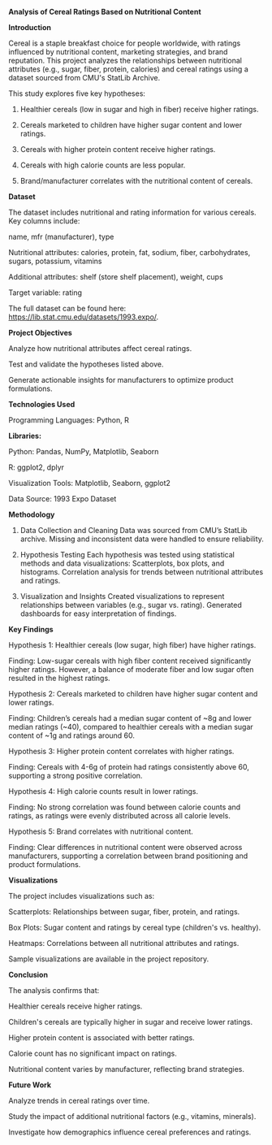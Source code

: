**Analysis of Cereal Ratings Based on Nutritional Content**

**Introduction**

Cereal is a staple breakfast choice for people worldwide, with ratings influenced by nutritional content, marketing strategies, and brand reputation. This project analyzes the relationships between nutritional attributes (e.g., sugar, fiber, protein, calories) and cereal ratings using a dataset sourced from CMU's StatLib Archive.

This study explores five key hypotheses:

1. Healthier cereals (low in sugar and high in fiber) receive higher ratings.

2. Cereals marketed to children have higher sugar content and lower ratings.

3. Cereals with higher protein content receive higher ratings.

4. Cereals with high calorie counts are less popular.

5. Brand/manufacturer correlates with the nutritional content of cereals.


**Dataset**

The dataset includes nutritional and rating information for various cereals. Key columns include:

name, mfr (manufacturer), type

Nutritional attributes: calories, protein, fat, sodium, fiber, carbohydrates, sugars, potassium, vitamins

Additional attributes: shelf (store shelf placement), weight, cups

Target variable: rating

The full dataset can be found here: https://lib.stat.cmu.edu/datasets/1993.expo/.



**Project Objectives**

Analyze how nutritional attributes affect cereal ratings.

Test and validate the hypotheses listed above.

Generate actionable insights for manufacturers to optimize product formulations.


**Technologies Used**

Programming Languages: Python, R


**Libraries:**

Python: Pandas, NumPy, Matplotlib, Seaborn

R: ggplot2, dplyr

Visualization Tools: Matplotlib, Seaborn, ggplot2

Data Source: 1993 Expo Dataset



**Methodology**
1. Data Collection and Cleaning
Data was sourced from CMU’s StatLib archive.
Missing and inconsistent data were handled to ensure reliability.

2. Hypothesis Testing
Each hypothesis was tested using statistical methods and data visualizations:
Scatterplots, box plots, and histograms.
Correlation analysis for trends between nutritional attributes and ratings.

3. Visualization and Insights
Created visualizations to represent relationships between variables (e.g., sugar vs. rating).
Generated dashboards for easy interpretation of findings.



**Key Findings**

Hypothesis 1: Healthier cereals (low sugar, high fiber) have higher ratings.

Finding: Low-sugar cereals with high fiber content received significantly higher ratings. However, a balance of moderate fiber and low sugar often resulted in the highest ratings.


Hypothesis 2: Cereals marketed to children have higher sugar content and lower ratings.

Finding: Children’s cereals had a median sugar content of ~8g and lower median ratings (~40), compared to healthier cereals with a median sugar content of ~1g and ratings around 60.


Hypothesis 3: Higher protein content correlates with higher ratings.

Finding: Cereals with 4-6g of protein had ratings consistently above 60, supporting a strong positive correlation.


Hypothesis 4: High calorie counts result in lower ratings.

Finding: No strong correlation was found between calorie counts and ratings, as ratings were evenly distributed across all calorie levels.


Hypothesis 5: Brand correlates with nutritional content.

Finding: Clear differences in nutritional content were observed across manufacturers, supporting a correlation between brand positioning and product formulations.


**Visualizations**

The project includes visualizations such as:

Scatterplots: Relationships between sugar, fiber, protein, and ratings.

Box Plots: Sugar content and ratings by cereal type (children's vs. healthy).

Heatmaps: Correlations between all nutritional attributes and ratings.

Sample visualizations are available in the project repository.



**Conclusion**

The analysis confirms that:

Healthier cereals receive higher ratings.

Children's cereals are typically higher in sugar and receive lower ratings.

Higher protein content is associated with better ratings.

Calorie count has no significant impact on ratings.

Nutritional content varies by manufacturer, reflecting brand strategies.



**Future Work**

Analyze trends in cereal ratings over time.

Study the impact of additional nutritional factors (e.g., vitamins, minerals).

Investigate how demographics influence cereal preferences and ratings.
